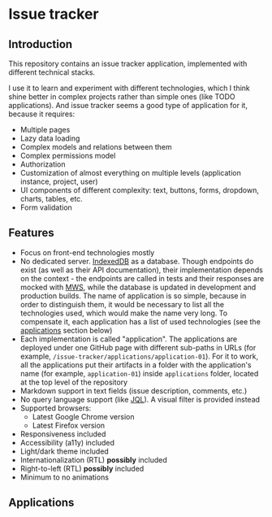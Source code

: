 # Issue tracker

## Introduction

This repository contains an issue tracker application, implemented with different technical stacks.

I use it to learn and experiment with different technologies, which I think shine better in complex projects rather than simple ones (like TODO applications). And issue tracker seems a good type of application for it, because it requires:

* Multiple pages
* Lazy data loading
* Complex models and relations between them
* Complex permissions model
* Authorization
* Customization of almost everything on multiple levels (application instance, project, user)
* UI components of different complexity: text, buttons, forms, dropdown, charts, tables, etc.
* Form validation

## Features

* Focus on front-end technologies mostly
* No dedicated server. [IndexedDB](https://developer.mozilla.org/en-US/docs/Web/API/IndexedDB_API) as a database. Though endpoints do exist (as well as their API documentation), their implementation depends on the context - the endpoints are called in tests and their responses are mocked with [MWS](https://mswjs.io/), while the database is updated in development and production builds. The name of application is so simple, because in order to distinguish them, it would be necessary to list all the technologies used, which would make the name very long. To compensate it, each application has a list of used technologies (see the [applications](#applications) section below)
* Each implementation is called "application". The applications are deployed under one GitHub page with different sub-paths in URLs (for example, `/issue-tracker/applications/application-01`). For it to work, all the applications put their artifacts in a folder with the application's name (for example, `application-01`) inside `applications` folder, located at the top level of the repository
* Markdown support in text fields (issue description, comments, etc.)
* No query language support (like [JQL](https://www.atlassian.com/blog/jira/jql-the-most-flexible-way-to-search-jira-14)). A visual filter is provided instead
* Supported browsers:
  * Latest Google Chrome version
  * Latest Firefox version
* Responsiveness included
* Accessibility (a11y) included
* Light/dark theme included
* Internationalization (RTL) **possibly** included
* Right-to-left (RTL) **possibly** included
* Minimum to no animations

## Applications
